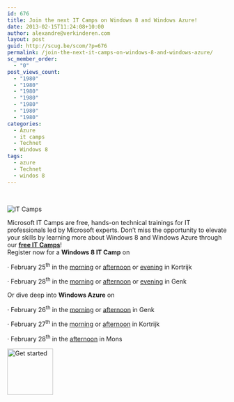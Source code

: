 ```yaml
---
id: 676
title: Join the next IT Camps on Windows 8 and Windows Azure!
date: 2013-02-15T11:24:08+10:00
author: alexandre@verkinderen.com
layout: post
guid: http://scug.be/scom/?p=676
permalink: /join-the-next-it-camps-on-windows-8-and-windows-azure/
sc_member_order:
  - "0"
post_views_count:
  - "1980"
  - "1980"
  - "1980"
  - "1980"
  - "1980"
  - "1980"
  - "1980"
categories:
  - Azure
  - it camps
  - Technet
  - Windows 8
tags:
  - azure
  - Technet
  - windos 8
---
```

&#160;

![IT Camps](http://blogs.technet.com/cfs-file.ashx/__key/communityserver-blogs-components-weblogfiles/00-00-00-49-06-metablogapi/4237.image_5F00_4920CC0D.png) 

Microsoft IT Camps are free, hands-on technical trainings for IT professionals led by Microsoft experts. Don’t miss the opportunity to elevate your skills by learning more about Windows 8 and Windows Azure through our [**free IT Camps**](https://amxprd0510.outlook.com/owa/redir.aspx?C=0bvQsajo8E2rh_XLdAGskJ8kQhMA388IlA4fL4z7jY8OrzT5U1pIpQKWGp9OIM5MTiINWjxu2AI.&URL=http%3a%2f%2fclick.email.microsoftemail.com%2f%3fqs%3d3b71f468ede9188f44bb19deddb47218d76176b210f990be53534e1332893eb91445a7f8faa3d12b)!  
Register now for a **Windows 8 IT Camp** on

· February 25<sup>th</sup> in the [morning](https://amxprd0510.outlook.com/owa/redir.aspx?C=0bvQsajo8E2rh_XLdAGskJ8kQhMA388IlA4fL4z7jY8OrzT5U1pIpQKWGp9OIM5MTiINWjxu2AI.&URL=http%3a%2f%2fclick.email.microsoftemail.com%2f%3fqs%3d3b71f468ede9188fe9c17cac49671d2298b0845a6ce2c56d072c4287774131a60aacf9a47ed9aa2b) or [afternoon](https://amxprd0510.outlook.com/owa/redir.aspx?C=0bvQsajo8E2rh_XLdAGskJ8kQhMA388IlA4fL4z7jY8OrzT5U1pIpQKWGp9OIM5MTiINWjxu2AI.&URL=http%3a%2f%2fclick.email.microsoftemail.com%2f%3fqs%3d3b71f468ede9188f09faa16bf22d9460e2b56d0e86b5c1e64f5e9379c80de2a3acb12538c164d187) or [evening](https://amxprd0510.outlook.com/owa/redir.aspx?C=0bvQsajo8E2rh_XLdAGskJ8kQhMA388IlA4fL4z7jY8OrzT5U1pIpQKWGp9OIM5MTiINWjxu2AI.&URL=http%3a%2f%2fclick.email.microsoftemail.com%2f%3fqs%3d3b71f468ede9188fd1ef74287702ba93cebad3e2d98bcc164fb50452396a7937bd087b33a7b70a4e) in Kortrijk

· February 28<sup>th</sup> in the [morning](https://amxprd0510.outlook.com/owa/redir.aspx?C=0bvQsajo8E2rh_XLdAGskJ8kQhMA388IlA4fL4z7jY8OrzT5U1pIpQKWGp9OIM5MTiINWjxu2AI.&URL=http%3a%2f%2fclick.email.microsoftemail.com%2f%3fqs%3d3b71f468ede9188f8f64d0bbbf5a88d1c647f5f50cd72f5f321df90a0e891d5f52d7dc63b7a5297c) or [afternoon](https://amxprd0510.outlook.com/owa/redir.aspx?C=0bvQsajo8E2rh_XLdAGskJ8kQhMA388IlA4fL4z7jY8OrzT5U1pIpQKWGp9OIM5MTiINWjxu2AI.&URL=http%3a%2f%2fclick.email.microsoftemail.com%2f%3fqs%3d3b71f468ede9188f0c161ae1357661fbaf8c7865ea0af0169f5fcad2258707d95b40817e62fe5360) or [evening](https://amxprd0510.outlook.com/owa/redir.aspx?C=0bvQsajo8E2rh_XLdAGskJ8kQhMA388IlA4fL4z7jY8OrzT5U1pIpQKWGp9OIM5MTiINWjxu2AI.&URL=http%3a%2f%2fclick.email.microsoftemail.com%2f%3fqs%3d3b71f468ede9188f614245d1b83a12049569a07b3fc6b3626541673b2fb893bf1e0286b5486712ce) in Genk

Or dive deep into **Windows Azure** on

· February 26<sup>th</sup> in the [morning](https://amxprd0510.outlook.com/owa/redir.aspx?C=0bvQsajo8E2rh_XLdAGskJ8kQhMA388IlA4fL4z7jY8OrzT5U1pIpQKWGp9OIM5MTiINWjxu2AI.&URL=http%3a%2f%2fclick.email.microsoftemail.com%2f%3fqs%3d3b71f468ede9188f3e57563568db954303a9b82ff082f95325d0db46ab74f2d1d71330b6b85c0722) or [afternoon](https://amxprd0510.outlook.com/owa/redir.aspx?C=0bvQsajo8E2rh_XLdAGskJ8kQhMA388IlA4fL4z7jY8OrzT5U1pIpQKWGp9OIM5MTiINWjxu2AI.&URL=http%3a%2f%2fclick.email.microsoftemail.com%2f%3fqs%3d3b71f468ede9188ff9bdbed8f20fb42a578c9736cf8daa1d19ad62d1dd32e15680f987fd80e28801) in Genk

· February 27<sup>th</sup> in the [morning](https://amxprd0510.outlook.com/owa/redir.aspx?C=0bvQsajo8E2rh_XLdAGskJ8kQhMA388IlA4fL4z7jY8OrzT5U1pIpQKWGp9OIM5MTiINWjxu2AI.&URL=http%3a%2f%2fclick.email.microsoftemail.com%2f%3fqs%3d3b71f468ede9188f483f4aeade8bdc64c1faa80add6fb4412fb301073b20d834c0a3df943c1164d8) or [afternoon](https://amxprd0510.outlook.com/owa/redir.aspx?C=0bvQsajo8E2rh_XLdAGskJ8kQhMA388IlA4fL4z7jY8OrzT5U1pIpQKWGp9OIM5MTiINWjxu2AI.&URL=http%3a%2f%2fclick.email.microsoftemail.com%2f%3fqs%3d3b71f468ede9188f1a6dcbd4e4145f534a7d44f170d132ff04c142db077a2e2f8f6eb7b89aeddea2) in Kortrijk

· February 28<sup>th</sup> in the [afternoon](https://amxprd0510.outlook.com/owa/redir.aspx?C=0bvQsajo8E2rh_XLdAGskJ8kQhMA388IlA4fL4z7jY8OrzT5U1pIpQKWGp9OIM5MTiINWjxu2AI.&URL=http%3a%2f%2fclick.email.microsoftemail.com%2f%3fqs%3d3b71f468ede9188ffef2263139a9a92de5136aacfe58fc33161b0c3e69f14d282d036f034bb24353) in Mons

[<img border="0" alt="Get started" src="http://blogs.technet.com/cfs-file.ashx/__key/communityserver-blogs-components-weblogfiles/00-00-00-49-06-metablogapi/4152.image_5F00_thumb_5F00_6D48B74D.png" width="105" height="106" />](https://amxprd0510.outlook.com/owa/redir.aspx?C=0bvQsajo8E2rh_XLdAGskJ8kQhMA388IlA4fL4z7jY8OrzT5U1pIpQKWGp9OIM5MTiINWjxu2AI.&URL=http%3a%2f%2fblogs.technet.com%2fcfs-file.ashx%2f__key%2fcommunityserver-blogs-components-weblogfiles%2f00-00-00-49-06-metablogapi%2f3755.image_5F00_31F5518F.png)